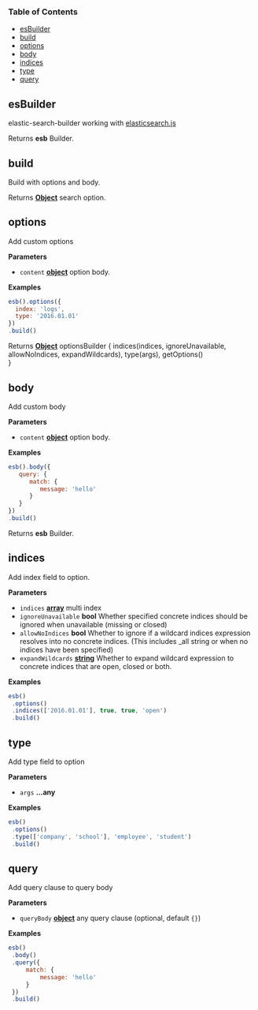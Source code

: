 <!-- Generated by documentation.js. Update this documentation by updating the source code. -->

### Table of Contents

-   [esBuilder](#esbuilder)
-   [build](#build)
-   [options](#options)
-   [body](#body)
-   [indices](#indices)
-   [type](#type)
-   [query](#query)

## esBuilder

elastic-search-builder working with [elasticsearch.js](https://www.elastic.co/guide/en/elasticsearch/client/javascript-api/current/index.html)

Returns **esb** Builder.

## build

Build with options and body.

Returns **[Object](https://developer.mozilla.org/docs/Web/JavaScript/Reference/Global_Objects/Object)** search option.

## options

Add custom options

**Parameters**

-   `content` **[object](https://developer.mozilla.org/docs/Web/JavaScript/Reference/Global_Objects/Object)** option body.

**Examples**

```javascript
esb().options({
  index: 'logs',
  type: '2016.01.01'
})
.build()
```

Returns **[Object](https://developer.mozilla.org/docs/Web/JavaScript/Reference/Global_Objects/Object)** optionsBuilder {
  indices(indices, ignoreUnavailable, allowNoIndices, expandWildcards),
  type(args),
  getOptions()  
}

## body

Add custom body

**Parameters**

-   `content` **[object](https://developer.mozilla.org/docs/Web/JavaScript/Reference/Global_Objects/Object)** option body.

**Examples**

```javascript
esb().body({
   query: {
      match: {
         message: 'hello'
      }
   }   
})
.build()
```

Returns **esb** Builder.

## indices

Add index field to option.

**Parameters**

-   `indices` **[array](https://developer.mozilla.org/docs/Web/JavaScript/Reference/Global_Objects/Array)** multi index
-   `ignoreUnavailable` **bool** Whether specified concrete indices should be ignored when unavailable (missing or closed)
-   `allowNoIndices` **bool** Whether to ignore if a wildcard indices expression resolves into no concrete indices. (This includes \_all string or when no indices have been specified)
-   `expandWildcards` **[string](https://developer.mozilla.org/docs/Web/JavaScript/Reference/Global_Objects/String)** Whether to expand wildcard expression to concrete indices that are open, closed or both.

**Examples**

```javascript
esb()
 .options()
 .indices(['2016.01.01'], true, true, 'open')
 .build()
```

## type

Add type field to option

**Parameters**

-   `args` **...any** 

**Examples**

```javascript
esb()
 .options()
 .type(['company', 'school'], 'employee', 'student')
 .build()
```

## query

Add query clause to query body

**Parameters**

-   `queryBody` **[object](https://developer.mozilla.org/docs/Web/JavaScript/Reference/Global_Objects/Object)** any query clause (optional, default `{}`)

**Examples**

```javascript
esb()
 .body()
 .query({
     match: {
         message: 'hello'
     }
 })
 .build()
```
